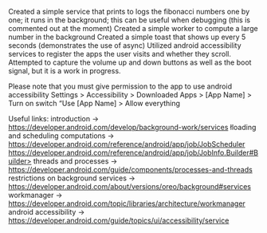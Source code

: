Created a simple service that prints to logs the fibonacci numbers one by one; it runs in the background; this can be useful when debugging (this is commented out at the moment)
Created a simple worker to compute a large number in the background
Created a simple toast that shows up every 5 seconds (demonstrates the use of async)
Utilized android accessibility services to register the apps the user visits and whether they scroll. 
Attempted to capture the volume up and down buttons as well as the boot signal, but it is a work in progress. 

Please note that you must give permission to the app to use android accessibility 
Settings > Accessibility > Downloaded Apps > [App Name] > Turn on switch “Use [App Name] > Allow everything 

Useful links:
introduction -> https://developer.android.com/develop/background-work/services
łloading and scheduling computations -> https://developer.android.com/reference/android/app/job/JobScheduler 
https://developer.android.com/reference/android/app/job/JobInfo.Builder#Builder> 
threads and processes -> https://developer.android.com/guide/components/processes-and-threads 
restrictions on background services -> https://developer.android.com/about/versions/oreo/background#services 
workmanager -> https://developer.android.com/topic/libraries/architecture/workmanager 
android accessibility -> https://developer.android.com/guide/topics/ui/accessibility/service 



